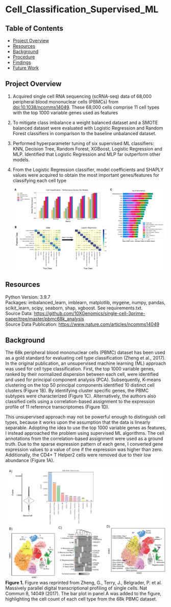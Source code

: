 # Cell_Classification_Supervised_ML

## Table of Contents
* [Project Overview](#Project-Overview)
* [Resources](#Resources)
* [Background](#Background)
* [Procedure](#Procedure)
* [Findings](#Findings)
* [Future Work](#Future-Work)

## Project Overview

1. Acquired single cell RNA sequencing (scRNA-seq) data of 68,000 peripheral blood mononuclear cells (PBMCs) from [doi:10.1038/ncomms14049](https://www.nature.com/articles/ncomms14049). These 68,000 cells comprise 11 cell types with the top 1000 variable genes used as features
2. To mitigate class imbalance a weight balanced dataset and a SMOTE balanced dataset were evaluated with Logistic Regression and Random Forest classifiers in comparison to the baseline unbalanced dataset.  
3. Performed hyperparameter tuning of six supervised ML classifiers: KNN, Decision Tree, Random Forest, XGBoost, Logistic Regression and MLP. Identified that Logistic Regression and MLP far outperform other models. 
4. From the Logistic Regression classifier, model coefficients and SHAPLY values were acquired to obtain the most important genes/features for classifying each cell type

   ![alt text](https://github.com/MSlobody/Cell_Classification_Supervised_ML/blob/main/Data/project_overview.PNG)
   
## Resources
Python Version: 3.9.7\
Packages: imbalanced_learn, imblearn, matplotlib, mygene, numpy, pandas, scikit_learn, scipy, seaborn, shap, xgboost. See requirements.txt.\
Source Data: https://github.com/10XGenomics/single-cell-3prime-paper/tree/master/pbmc68k_analysis  \
Source Data Publication: https://www.nature.com/articles/ncomms14049 

## Background

The 68k peripheral blood mononuclear cells (PBMC) dataset has been used as a gold standard for evaluating cell type classification (Zheng et al., 2017). In the original publication, an unsupervised machine learning (ML) approach was used for cell type classification. First, the top 1000 variable genes, ranked by their normalized dispersion between each cell, were identified and used for principal component analysis (PCA). Subsequently, K-means clustering on the top 50 principal components identified 10 distinct cell clusters (Figure 1B). By identifying cluster specific genes, the PBMC subtypes were characterized (Figure 1C). Alternatively, the authors also classified cells using a correlation-based assignment to the expression profile of 11 reference transcriptomes (Figure 1D).

This unsupervised approach may not be powerful enough to distinguish cell types, because it works upon the assumption that the data is linearly separable. Adopting the idea to use the top 1000 variable genes as features, I instead approached the problem using supervised ML algorithms. The cell annotations from the correlation-based assignment were used as a ground truth. Due to the sparse expression pattern of each gene, I converted gene expression values to a value of one if the expression was higher than zero. Additionally, the CD4+ T Helper2 cells were removed due to their low abundance (Figure 1A).

![alt text](https://github.com/MSlobody/Cell_Classification_Supervised_ML/blob/main/Data/background_figure.PNG)
**Figure 1.** Figure was reprinted from Zheng, G., Terry, J., Belgrader, P. et al. Massively parallel digital transcriptional profiling of single cells. Nat Commun 8, 14049 (2017). The bar plot in panel A was added to the figure, highlighting the cell count of each cell type from the 68k PBMC dataset. 
